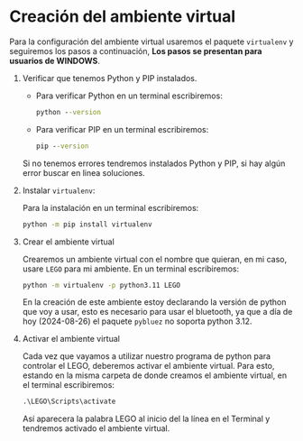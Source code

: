# Creación del ambiente virtual

Para la configuración del ambiente virtual usaremos el paquete `virtualenv` y seguiremos los pasos a continuación, **Los pasos se presentan para usuarios de WINDOWS**.

1. Verificar que tenemos Python y PIP instalados.

    - Para verificar Python en un terminal escribiremos:

        ```bat
        python --version
        ```
    
    - Para verificar PIP en un terminal escribiremos:

        ```bat
        pip --version
        ```
    
    Si no tenemos errores tendremos instalados Python y PIP, si hay algún error buscar en linea soluciones. 

2. Instalar `virtualenv`:

    Para la instalación en un terminal escribiremos:

    ```bat
    python -m pip install virtualenv
    ```

3. Crear el ambiente virtual 

    Crearemos un ambiente virtual con el nombre que quieran, en mi caso, usare `LEGO` para mi ambiente. En un terminal escribiremos:

    ```bat
    python -m virtualenv -p python3.11 LEGO
    ```

    En la creación de este ambiente estoy declarando la versión de python que voy a usar, esto es necesario para usar el bluetooth, ya que a día de hoy (2024-08-26) el paquete `pybluez` no soporta python 3.12.

4. Activar el ambiente virtual

    Cada vez que vayamos a utilizar nuestro programa de python para controlar el LEGO, deberemos activar el ambiente virtual. Para esto, estando en la misma carpeta de donde creamos el ambiente virtual, en el terminal escribiremos:

    ```bat
    .\LEGO\Scripts\activate
    ```

    Así aparecera la palabra LEGO al inicio del la línea en el Terminal y tendremos activado el ambiente virtual. 